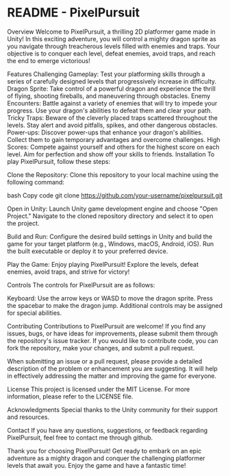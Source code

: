 # README - PixelPursuit


Overview
Welcome to PixelPursuit, a thrilling 2D platformer game made in Unity! In this exciting adventure, you will control a mighty dragon sprite as you navigate through treacherous levels filled with enemies and traps. Your objective is to conquer each level, defeat enemies, avoid traps, and reach the end to emerge victorious!

Features
Challenging Gameplay: Test your platforming skills through a series of carefully designed levels that progressively increase in difficulty.
Dragon Sprite: Take control of a powerful dragon and experience the thrill of flying, shooting fireballs, and maneuvering through obstacles.
Enemy Encounters: Battle against a variety of enemies that will try to impede your progress. Use your dragon's abilities to defeat them and clear your path.
Tricky Traps: Beware of the cleverly placed traps scattered throughout the levels. Stay alert and avoid pitfalls, spikes, and other dangerous obstacles.
Power-ups: Discover power-ups that enhance your dragon's abilities. Collect them to gain temporary advantages and overcome challenges.
High Scores: Compete against yourself and others for the highest score on each level. Aim for perfection and show off your skills to friends.
Installation
To play PixelPursuit, follow these steps:

Clone the Repository: Clone this repository to your local machine using the following command:

bash
Copy code
git clone https://github.com/your-username/pixelpursuit.git

Open in Unity: Launch Unity game development engine and choose "Open Project." Navigate to the cloned repository directory and select it to open the project.

Build and Run: Configure the desired build settings in Unity and build the game for your target platform (e.g., Windows, macOS, Android, iOS). Run the built executable or deploy it to your preferred device.

Play the Game: Enjoy playing PixelPursuit! Explore the levels, defeat enemies, avoid traps, and strive for victory!

Controls
The controls for PixelPursuit are as follows:

Keyboard: Use the arrow keys or WASD to move the dragon sprite. Press the spacebar to make the dragon jump. Additional controls may be assigned for special abilities.

Contributing
Contributions to PixelPursuit are welcome! If you find any issues, bugs, or have ideas for improvements, please submit them through the repository's issue tracker. If you would like to contribute code, you can fork the repository, make your changes, and submit a pull request.

When submitting an issue or a pull request, please provide a detailed description of the problem or enhancement you are suggesting. It will help in effectively addressing the matter and improving the game for everyone.

License
This project is licensed under the MIT License. For more information, please refer to the LICENSE file.

Acknowledgments
Special thanks to the Unity community for their support and resources.

Contact
If you have any questions, suggestions, or feedback regarding PixelPursuit, feel free to contact me through github.

Thank you for choosing PixelPursuit! Get ready to embark on an epic adventure as a mighty dragon and conquer the challenging platformer levels that await you. Enjoy the game and have a fantastic time!
